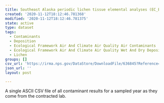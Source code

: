 ```yaml
---
title: Southeast Alaska periodic lichen tissue elemental analyses (EC_B)
created: '2020-11-12T18:12:46.781368'
modified: '2020-11-12T18:12:46.781375'
state: active
type: dataset
tags:
  - Contaminants
  - Deposition
  - Ecological Framework Air And Climate Air Quality Air Contaminants
  - Ecological Framework Air And Climate Air Quality Wet And Dry Deposition
  - Lichen
groups: []
csv_url: 'https://irma.nps.gov/DataStore/DownloadFile/636845?Reference=2240638'
json_url: ''
layout: post

---
```

A single ASCII CSV file of all contaminant results for a sampled year as they come from the contracted lab.
